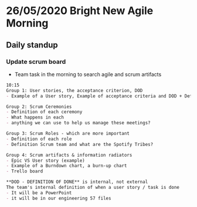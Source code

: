 # 26/05/2020 Bright New Agile Morning 
## Daily standup
### Update scrum board
- Team task in the morning to search agile and scrum artifacts
```markdown
10:15 
Group 1: User stories, the acceptance criterion, DOD
- Example of a User story, Example of acceptance criteria and DOD + Definitions

Group 2: Scrum Ceremonies
- Definition of each ceremony 
- What happens in each
- anything we can use to help us manage these meetings? 

Group 3: Scrum Roles - which are more important
- Definition of each role
- Definition Scrum team and what are the Spotify Tribes?  

Group 4: Scrum artifacts & information radiators 
- Epic VS User story (example)
- Example of a Burndown chart, a burn-up chart 
- Trello board 

**DOD - DEFINITION OF DONE** is internal, not external 
The team's internal definition of when a user story / task is done
- It will be a PowerPoint 
- it will be in our engineering 57 files
``` 